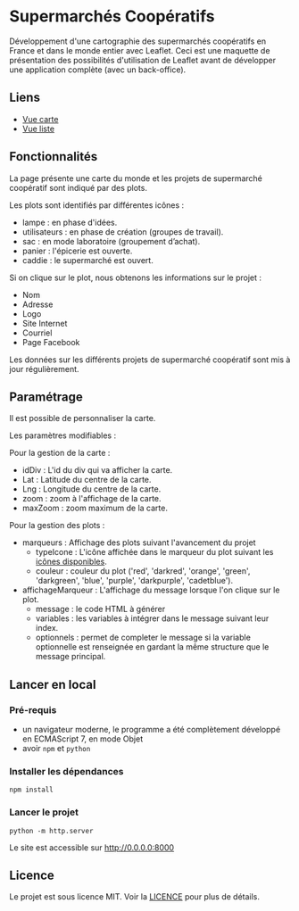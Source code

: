 # Supermarchés Coopératifs

Développement d'une cartographie des supermarchés coopératifs en France et dans le monde entier avec Leaflet.
Ceci est une maquette de présentation des possibilités d'utilisation de Leaflet avant de développer une application complète (avec un back-office).

## Liens

- [Vue carte](https://interfoodcoop.github.io/supermarches_cooperatifs)
- [Vue liste](https://interfoodcoop.github.io/supermarches_cooperatifs/liste.html)

## Fonctionnalités

La page présente une carte du monde et les projets de supermarché coopératif sont indiqué par des plots.

Les plots sont identifiés par différentes icônes :
- lampe : en phase d'idées.
- utilisateurs : en phase de création (groupes de travail).
- sac : en mode laboratoire (groupement d’achat).
- panier : l'épicerie est ouverte.
- caddie : le supermarché est ouvert.

Si on clique sur le plot, nous obtenons les informations sur le projet :
- Nom 
- Adresse
- Logo
- Site Internet
- Courriel
- Page Facebook

Les données sur les différents projets de supermarché coopératif sont mis à jour régulièrement.

## Paramétrage

Il est possible de personnaliser la carte.

Les paramètres modifiables :

Pour la gestion de la carte :
- idDiv : L'id du div qui va afficher la carte.
- Lat : Latitude du centre de la carte.
- Lng : Longitude du centre de la carte.
- zoom : zoom à l'affichage de la carte.
- maxZoom : zoom maximum de la carte.

Pour la gestion des plots :
- marqueurs : Affichage des plots suivant l'avancement du projet
   - typeIcone : L'icône affichée dans le marqueur du plot suivant les [icônes disponibles](https://fontawesome.com/v4.7.0/icons/).
   - couleur : couleur du plot ('red', 'darkred', 'orange', 'green', 'darkgreen', 'blue', 'purple', 'darkpurple', 'cadetblue').
- affichageMarqueur : L'affichage du message lorsque l'on clique sur le plot.
   - message : le code HTML à générer
   - variables : les variables à intégrer dans le message suivant leur index.
   - optionnels : permet de completer le message si la variable optionnelle est renseignée en gardant la même structure que le message principal.

## Lancer en local

### Pré-requis

- un navigateur moderne, le programme a été complètement développé en ECMAScript 7, en mode Objet
- avoir `npm` et `python`

### Installer les dépendances

```
npm install
```

### Lancer le projet

```
python -m http.server
```

Le site est accessible sur http://0.0.0.0:8000

## Licence

Le projet est sous licence MIT. Voir la [LICENCE](./LICENSE) pour plus de détails.
